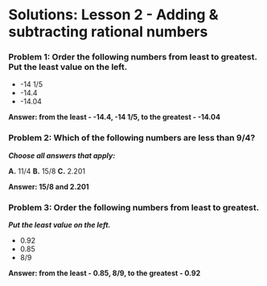 # Solutions: Lesson 2 - Adding & subtracting rational numbers

### Problem 1: Order the following **numbers** from **least to greatest**. Put the least value on the left.

- -14 1/5
- -14.4
- -14.04

**Answer: from the least - -14.4, -14 1/5, to the greatest - -14.04**

### Problem 2: Which of the following numbers are less than 9/4?

**_Choose all answers that apply:_**

**A.** 11/4
**B.** 15/8
**C.** 2.201

**Answer: 15/8 and 2.201**

### Problem 3: Order the following numbers from least to greatest.

**_Put the least value on the left._**

- 0.92
- 0.85
- 8/9

**Answer: from the least - 0.85, 8/9, to the greatest - 0.92**
